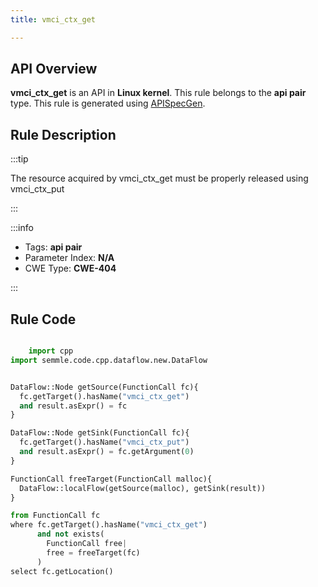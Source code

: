 ```yaml
---
title: vmci_ctx_get

---
```



## API Overview
**vmci_ctx_get** is an API in **Linux kernel**. This rule belongs to the **api pair** type. This rule is generated using [APISpecGen](../../tools/APISpecGen).
## Rule Description

:::tip

The resource acquired by vmci_ctx_get must be properly released using vmci_ctx_put

:::

:::info

- Tags: **api pair**
- Parameter Index: **N/A**
- CWE Type: **CWE-404**

:::

## Rule Code
```python

    import cpp
import semmle.code.cpp.dataflow.new.DataFlow


DataFlow::Node getSource(FunctionCall fc){
  fc.getTarget().hasName("vmci_ctx_get")
  and result.asExpr() = fc
}

DataFlow::Node getSink(FunctionCall fc){
  fc.getTarget().hasName("vmci_ctx_put")
  and result.asExpr() = fc.getArgument(0)
}

FunctionCall freeTarget(FunctionCall malloc){
  DataFlow::localFlow(getSource(malloc), getSink(result))
}

from FunctionCall fc
where fc.getTarget().hasName("vmci_ctx_get")
      and not exists(
        FunctionCall free| 
        free = freeTarget(fc)
      )
select fc.getLocation()

    
```